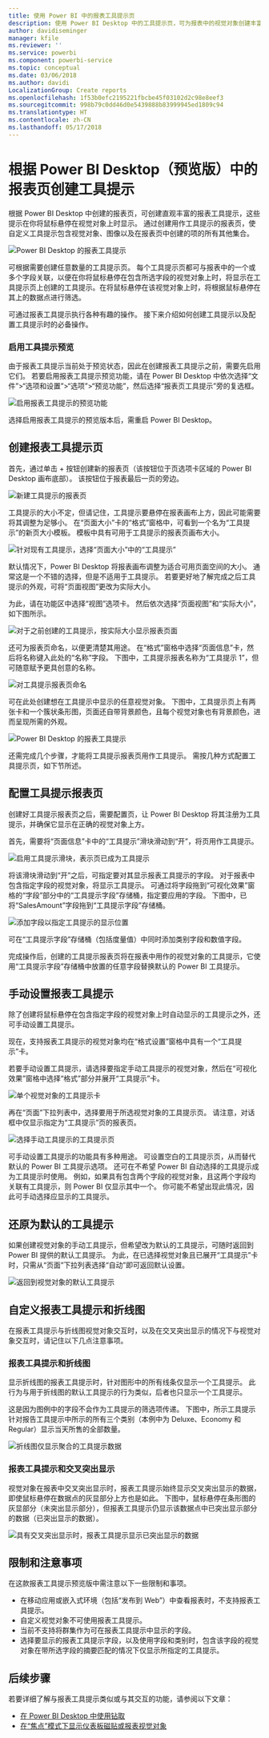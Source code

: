 ```yaml
---
title: 使用 Power BI 中的报表工具提示页
description: 使用 Power BI Desktop 中的工具提示页，可为报表中的视觉对象创建丰富的悬停式工具提示
author: davidiseminger
manager: kfile
ms.reviewer: ''
ms.service: powerbi
ms.component: powerbi-service
ms.topic: conceptual
ms.date: 03/06/2018
ms.author: davidi
LocalizationGroup: Create reports
ms.openlocfilehash: 1f53b0efc2195221fbcbe45f03102d2c98e8eef3
ms.sourcegitcommit: 998b79c0dd46d0e5439888b83999945ed1809c94
ms.translationtype: HT
ms.contentlocale: zh-CN
ms.lasthandoff: 05/17/2018
---
```

# <a name="create-tooltips-based-on-report-pages-in-power-bi-desktop-preview"></a>根据 Power BI Desktop（预览版）中的报表页创建工具提示
根据 Power BI Desktop 中创建的报表页，可创建直观丰富的报表工具提示，这些提示在你将鼠标悬停在视觉对象上时显示。 通过创建用作工具提示的报表页，使自定义工具提示包含视觉对象、图像以及在报表页中创建的项的所有其他集合。 

![Power BI Desktop 的报表工具提示](media/desktop-tooltips/desktop-tooltips_00a.png)

可根据需要创建任意数量的工具提示页。 每个工具提示页都可与报表中的一个或多个字段关联，以便在你将鼠标悬停在包含所选字段的视觉对象上时，将显示在工具提示页上创建的工具提示。在将鼠标悬停在该视觉对象上时，将根据鼠标悬停在其上的数据点进行筛选。 

可通过报表工具提示执行各种有趣的操作。 接下来介绍如何创建工具提示以及配置工具提示时的必备操作。

### <a name="enable-the-tooltips-preview"></a>启用工具提示预览 
由于报表工具提示当前处于预览状态，因此在创建报表工具提示之前，需要先启用它们。 若要启用报表工具提示预览功能，请在 Power BI Desktop 中依次选择“文件”>“选项和设置”>“选项”>“预览功能”，然后选择“报表页工具提示”旁的复选框。 

![启用报表工具提示的预览功能](media/desktop-tooltips/desktop-tooltips_01.png)

选择启用报表工具提示的预览版本后，需重启 Power BI Desktop。

## <a name="create-a-report-tooltip-page"></a>创建报表工具提示页
首先，通过单击 + 按钮创建新的报表页（该按钮位于页选项卡区域的 Power BI Desktop 画布底部）。 该按钮位于报表最后一页的旁边。 

![新建工具提示的报表页](media/desktop-tooltips/desktop-tooltips_02.png)

工具提示的大小不定，但请记住，工具提示要悬停在报表画布上方，因此可能需要将其调整为足够小。 在“页面大小”卡的“格式”窗格中，可看到一个名为“工具提示”的新页大小模板。 模板中具有可用于工具提示的报表页画布大小。

![针对现有工具提示，选择“页面大小”中的“工具提示”](media/desktop-tooltips/desktop-tooltips_03.png)

默认情况下，Power BI Desktop 将报表画布调整为适合可用页面空间的大小。 通常这是一个不错的选择，但是不适用于工具提示。 若要更好地了解完成之后工具提示的外观，可将“页面视图”更改为实际大小。 

为此，请在功能区中选择“视图”选项卡。 然后依次选择“页面视图”和“实际大小”，如下图所示。

![对于之前创建的工具提示，按实际大小显示报表页面](media/desktop-tooltips/desktop-tooltips_04.png)

还可为报表页命名，以便更清楚其用途。 在“格式”窗格中选择“页面信息”卡，然后将名称键入此处的“名称”字段。 下图中，工具提示报表名称为“工具提示 1”，但可随意赋予更具创意的名称。

![对工具提示报表页命名](media/desktop-tooltips/desktop-tooltips_05.png)

可在此处创建想在工具提示中显示的任意视觉对象。 下图中，工具提示页上有两张卡和一个簇状条形图，页面还自带背景颜色，且每个视觉对象也有背景颜色，进而呈现所需的外观。

![Power BI Desktop 的报表工具提示](media/desktop-tooltips/desktop-tooltips_06.png)

还需完成几个步骤，才能将工具提示报表页用作工具提示。 需按几种方式配置工具提示页，如下节所述。 

## <a name="configure-your-tooltip-report-page"></a>配置工具提示报表页

创建好工具提示报表页之后，需要配置页，让 Power BI Desktop 将其注册为工具提示，并确保它显示在正确的视觉对象上方。

首先，需要将“页面信息”卡中的“工具提示”滑块滑动到“开”，将页用作工具提示。 

![启用工具提示滑块，表示页已成为工具提示](media/desktop-tooltips/desktop-tooltips_07.png)

将该滑块滑动到“开”之后，可指定要对其显示报表工具提示的字段。 对于报表中包含指定字段的视觉对象，将显示工具提示。 可通过将字段拖到“可视化效果”窗格的“字段”部分中的“工具提示字段”存储桶，指定要应用的字段。 下图中，已将“SalesAmount”字段拖到“工具提示字段”存储桶。

![添加字段以指定工具提示的显示位置](media/desktop-tooltips/desktop-tooltips_08.png)
 
可在“工具提示字段”存储桶（包括度量值）中同时添加类别字段和数值字段。

完成操作后，创建的工具提示报表页将在报表中用作的视觉对象的工具提示，它使用“工具提示字段”存储桶中放置的任意字段替换默认的 Power BI 工具提示。

## <a name="manually-setting-a-report-tooltip"></a>手动设置报表工具提示

除了创建将鼠标悬停在包含指定字段的视觉对象上时自动显示的工具提示之外，还可手动设置工具提示。 

现在，支持报表工具提示的视觉对象均在“格式设置”窗格中具有一个“工具提示”卡。 

若要手动设置工具提示，请选择要指定手动工具提示的视觉对象，然后在“可视化效果”窗格中选择“格式”部分并展开“工具提示”卡。

![单个视觉对象的工具提示卡](media/desktop-tooltips/desktop-tooltips_09.png)

再在“页面”下拉列表中，选择要用于所选视觉对象的工具提示页。 请注意，对话框中仅显示指定为“工具提示”页的报表页。

![选择手动工具提示的工具提示页](media/desktop-tooltips/desktop-tooltips_10.png)

可手动设置工具提示的功能具有多种用途。 可设置空白的工具提示页，从而替代默认的 Power BI 工具提示选项。 还可在不希望 Power BI 自动选择的工具提示成为工具提示时使用。 例如，如果具有包含两个字段的视觉对象，且这两个字段均关联有工具提示，则 Power BI 仅显示其中一个。 你可能不希望出现此情况，因此可手动选择应显示的工具提示。

## <a name="reverting-to-default-tooltips"></a>还原为默认的工具提示

如果创建视觉对象的手动工具提示，但希望改为默认的工具提示，可随时返回到 Power BI 提供的默认工具提示。 为此，在已选择视觉对象且已展开“工具提示”卡时，只需从“页面”下拉列表选择“自动”即可返回默认设置。

![返回到视觉对象的默认工具提示](media/desktop-tooltips/desktop-tooltips_11.png)

## <a name="custom-report-tooltips-and-line-charts"></a>自定义报表工具提示和折线图

在报表工具提示与折线图视觉对象交互时，以及在交叉突出显示的情况下与视觉对象交互时，请记住以下几点注意事项。

### <a name="report-tooltips-and-line-charts"></a>报表工具提示和折线图

显示折线图的报表工具提示时，针对图形中的所有线条仅显示一个工具提示。 此行为与用于折线图的默认工具提示的行为类似，后者也只显示一个工具提示。 

这是因为图例中的字段不会作为工具提示的筛选项传递。 下图中，所示工具提示针对报告工具提示中所示的所有三个类别（本例中为 Deluxe、Economy 和 Regular）显示当天所售的全部数量。 

![折线图仅显示聚合的工具提示数据](media/desktop-tooltips/desktop-tooltips_12.png)

### <a name="report-tooltips-and-cross-highlighting"></a>报表工具提示和交叉突出显示

视觉对象在报表中交叉突出显示时，报表工具提示始终显示交叉突出显示的数据，即使鼠标悬停在数据点的灰显部分上方也是如此。 下图中，鼠标悬停在条形图的灰显部分（未突出显示部分），但报表工具提示仍显示该数据点中已突出显示部分的数据（已突出显示的数据）。

![具有交叉突出显示时，报表工具提示显示已突出显示的数据](media/desktop-tooltips/desktop-tooltips_13.png)



## <a name="limitations-and-considerations"></a>限制和注意事项
在这款报表工具提示预览版中需注意以下一些限制和事项。

* 在移动应用或嵌入式环境（包括“发布到 Web”）中查看报表时，不支持报表工具提示。 
* 自定义视觉对象不可使用报表工具提示。 
* 当前不支持将群集作为可在报表工具提示中显示的字段。 
* 选择要显示的报表工具提示字段，以及使用字段和类别时，包含该字段的视觉对象在带所选字段的摘要匹配的情况下仅显示所指定的工具提示。 


## <a name="next-steps"></a>后续步骤
若要详细了解与报表工具提示类似或与其交互的功能，请参阅以下文章：

* [在 Power BI Desktop 中使用钻取](desktop-drillthrough.md)
* [在“焦点”模式下显示仪表板磁贴或报表视觉对象](service-focus-mode.md)

